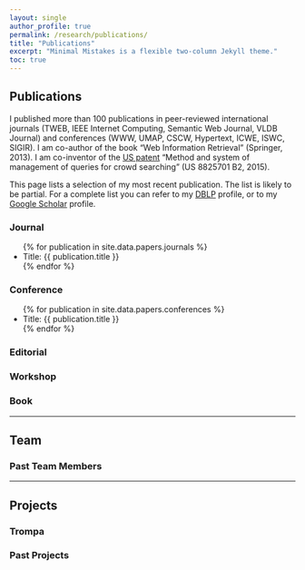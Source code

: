 ```yaml
---
layout: single
author_profile: true
permalink: /research/publications/
title: "Publications"
excerpt: "Minimal Mistakes is a flexible two-column Jekyll theme."
toc: true
---
```


## Publications

I published more than 100 publications in peer-reviewed international journals (TWEB, IEEE Internet Computing, Semantic Web Journal, VLDB Journal) and conferences (WWW, UMAP, CSCW, Hypertext, ICWE, ISWC, SIGIR). I am co-author of the book “Web Information Retrieval” (Springer, 2013). I am co-inventor of the [US patent]() “Method and system of management of queries for crowd searching” (US 8825701 B2, 2015).

This page lists a selection of my most recent publication. The list is likely to be partial. For a complete list you can refer to my [DBLP]() profile, or to my [Google Scholar]() profile.

### Journal
<ul>
{% for publication in site.data.papers.journals %}
    <li>Title: {{ publication.title }}</li>   
{% endfor %}
</ul>

### Conference
<ul>
{% for publication in site.data.papers.conferences %}
    <li>Title: {{ publication.title }}</li>   
{% endfor %}
</ul>

### Editorial

### Workshop

### Book

---

## Team

### Past Team Members

---

## Projects

### Trompa

### Past Projects